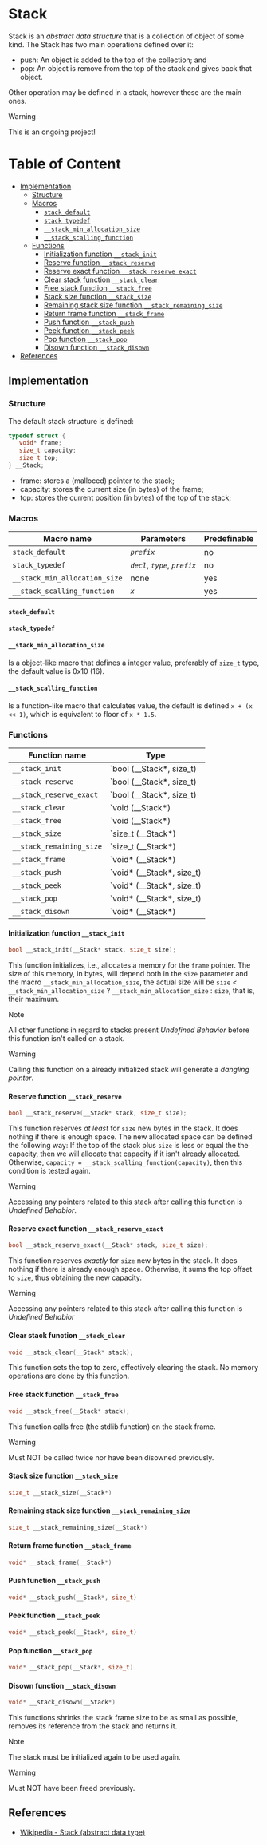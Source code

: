 # Stack

Stack is an _abstract data structure_ that is a collection of object of some kind. The Stack has two main operations defined over it:

* push: An object is added to the top of the collection; and
* pop: An object is remove from the top of the stack and gives back that object.

Other operation may be defined in a stack, however these are the main ones.

> [!WARNING]
> This is an ongoing project!

# Table of Content

- [Implementation](#implementation)
   - [Structure](#structure)
   - [Macros](#macros)
      - [`stack_default`](#stack_default)
      - [`stack_typedef`](#stack_typedef)
      - [`__stack_min_allocation_size`](#__stack_min_allocation_size)
      - [`__stack_scalling_function`](#__stack_scalling_function)
   - [Functions](#functions)
      - [Initialization function `__stack_init`](#initialization-function-__stack_init)
      - [Reserve function `__stack_reserve`](#reserve-function-__stack_reserve)
      - [Reserve exact function `__stack_reserve_exact`](#reserve-exact-function-__stack_reserve_exact)
      - [Clear stack function `__stack_clear`](#clear-stack-function-__stack_clear)
      - [Free stack function `__stack_free`](#free-stack-function-__stack_free)
      - [Stack size function `__stack_size`](#stack-size-function-__stack_size)
      - [Remaining stack size function `__stack_remaining_size`](#remaining-stack-size-function-__stack_remaining_size)
      - [Return frame function `__stack_frame`](#return-frame-function-__stack_frame)
      - [Push function `__stack_push`](#push-function-__stack_push)
      - [Peek function `__stack_peek`](#peek-function-__stack_peek)
      - [Pop function `__stack_pop`](#pop-function-__stack_pop)
      - [Disown function `__stack_disown`](#disown-function-__stack_disown)
- [References](#references)

## Implementation

### Structure

The default stack structure is defined:

```C
typedef struct {
   void* frame;
   size_t capacity;
   size_t top;
} __Stack;
```

* frame: stores a (malloced) pointer to the stack;
* capacity: stores the current size (in bytes) of the frame;
* top: stores the current position (in bytes) of the top of the stack;

### Macros

| Macro name                    | Parameters                     | Predefinable |
| ----------------------------- | ------------------------------ | ------------ |
| `stack_default`               | _`prefix`_                     | no           |
| `stack_typedef`               | _`decl`_, _`type`_, _`prefix`_ | no           |
| `__stack_min_allocation_size` | none                           | yes          |
| `__stack_scalling_function`   | _`x`_                          | yes          |

#### `stack_default`
#### `stack_typedef`

#### `__stack_min_allocation_size`

Is a object-like macro that defines a integer value, preferably of `size_t` type, the default value is 0x10 (16).

#### `__stack_scalling_function`

Is a function-like macro that calculates value, the default is defined `x + (x << 1)`, which is equivalent to floor of `x * 1.5`.

### Functions

| Function name            | Type                      |
| ------------------------ | ------------------------- |
| `__stack_init`           | `bool (__Stack*, size_t)  |
| `__stack_reserve`        | `bool (__Stack*, size_t)  |
| `__stack_reserve_exact`  | `bool (__Stack*, size_t)  |
| `__stack_clear`          | `void (__Stack*)          |
| `__stack_free`           | `void (__Stack*)          |
| `__stack_size`           | `size_t (__Stack*)        |
| `__stack_remaining_size` | `size_t (__Stack*)        |
| `__stack_frame`          | `void* (__Stack*)         |
| `__stack_push`           | `void* (__Stack*, size_t) |
| `__stack_peek`           | `void* (__Stack*, size_t) |
| `__stack_pop`            | `void* (__Stack*, size_t) |
| `__stack_disown`         | `void* (__Stack*)         |

#### Initialization function `__stack_init`

```C
bool __stack_init(__Stack* stack, size_t size);
```

This function initializes, i.e., allocates a memory for the `frame` pointer. The size of this memory, in bytes, will depend both in the `size` parameter and the macro `__stack_min_allocation_size`, the actual size will be `size` < `__stack_min_allocation_size` ? `__stack_min_allocation_size` : `size`, that is, their maximum.

> [!NOTE]
> All other functions in regard to stacks present _Undefined Behavior_ before this function isn't called on a stack.

> [!WARNING]
> Calling this function on a already initialized stack will generate a _dangling pointer_.

#### Reserve function `__stack_reserve`

```C
bool __stack_reserve(__Stack* stack, size_t size);
```

This function reserves _at least_ for `size` new bytes in the stack. It does nothing if there is enough space. The new allocated space can be defined the following way: If the top of the stack plus `size` is less or equal the the capacity, then we will allocate that capacity if it isn't already allocated. Otherwise, `capacity = __stack_scalling_function(capacity)`, then this condition is tested again.

> [!WARNING]
> Accessing any pointers related to this stack after calling this function is _Undefined Behabior_.

#### Reserve exact function `__stack_reserve_exact`

```C
bool __stack_reserve_exact(__Stack* stack, size_t size);
```

This function reserves _exactly_ for `size` new bytes in the stack. It does nothing if there is already enough space. Otherwise, it sums the top offset to `size`, thus obtaining the new capacity.

> [!WARNING]
> Accessing any pointers related to this stack after calling this function is _Undefined Behabior_

#### Clear stack function `__stack_clear`

```C
void __stack_clear(__Stack* stack);
```

This function sets the top to zero, effectively clearing the stack. No memory operations are done by this function.

#### Free stack function `__stack_free`

```C
void __stack_free(__Stack* stack);
```

This function calls free (the stdlib function) on the stack frame.

> [!WARNING]
> Must NOT be called twice nor have been disowned previously.

#### Stack size function `__stack_size`

```C
size_t __stack_size(__Stack*)
```

#### Remaining stack size function `__stack_remaining_size`

```C
size_t __stack_remaining_size(__Stack*)
```

#### Return frame function `__stack_frame`

```C
void* __stack_frame(__Stack*)
```

#### Push function `__stack_push`

```C
void* __stack_push(__Stack*, size_t)
```

#### Peek function `__stack_peek`

```C
void* __stack_peek(__Stack*, size_t)
```

#### Pop function `__stack_pop`

```C
void* __stack_pop(__Stack*, size_t)
```

#### Disown function `__stack_disown`

```C
void* __stack_disown(__Stack*)
```

This functions shrinks the stack frame size to be as small as possible, removes its reference from the stack and returns it.

> [!NOTE]
> The stack must be initialized again to be used again.

> [!WARNING]
> Must NOT have been freed previously.

## References

* [Wikipedia - Stack (abstract data type)](https://en.wikipedia.org/wiki/Stack_(abstract_data_type))